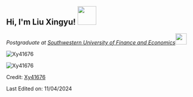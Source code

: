 <h2> Hi, I'm Liu Xingyu! <img src="https://media.giphy.com/media/mGcNjsfWAjY5AEZNw6/giphy.gif" width="50"></h2>
<p><em>Postgraduate at <a href="https://www.swufe.edu.cn/">Southwestern University of Finance and Economics</a><img src="https://media.giphy.com/media/fYSnHlufseco8Fh93Z/giphy.gif" width="30"></br>
</em></p>



<p><img src="https://github-readme-stats.vercel.app/api/top-langs?username=Xy41676&show_icons=true&theme=dark&locale=en&layout=compact" alt="Xy41676" align=center/></p>


<p><img src="https://github-readme-stats.vercel.app/api?username=Xy41676&show_icons=true&theme=dark&locale=en" alt="Xy41676" align=center/></p>

Credit: [Xy41676](https://github.com/Xy41676)

Last Edited on: 11/04/2024
